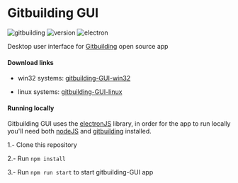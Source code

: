 # Gitbuilding GUI
![gitbuilding](https://img.shields.io/badge/gitbuilding-0.11.0-orange) ![version](https://img.shields.io/badge/version-1.0.0-brightgreen) ![electron](https://img.shields.io/badge/electron-24.1.3-blue)

Desktop user interface for [Gitbuilding](https://gitbuilding.io/) open source app

#### Download links

- win32 systems: [gitbuilding-GUI-win32](https://uccl0-my.sharepoint.com/:u:/g/personal/mprez_uc_cl/EQ2QgzzfYAJFqZ57ERqgqwMBqwUGERZxIaWT-BIYVgy3ag?e=GbEPbF)

- linux systems: [gitbuilding-GUI-linux](https://uccl0-my.sharepoint.com/:u:/g/personal/mprez_uc_cl/Edq4OQshoJFAq5J2fxa5I20Bikq7O-O3EvPmm8Py4MPECg?e=1hhLBv)

#### Running locally

Gitbuilding GUI uses the [electronJS](https://www.electronjs.org/es/) library, in order for the app to run locally you'll need both [nodeJS](https://nodejs.org/en) and [gitbuilding](https://gitbuilding.io/install) installed.

1.- Clone this repository

2.- Run `npm install` 

3.- Run `npm run start` to start gitbuilding-GUI app
